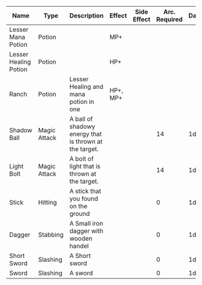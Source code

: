 ﻿| Name                  | Type         | Description                                            | Effect   | Side Effect | Arc. Required | Damage | Range |
|-----------------------|--------------|--------------------------------------------------------|----------|-------------|---------------|--------|-------|
| Lesser Mana Potion    | Potion       |                                                        | MP+      |             |               |        |       |
| Lesser Healing Potion | Potion       |                                                        | HP+      |             |               |        |       |
| Ranch                 | Potion       | Lesser Healing and mana potion in one                  | HP+, MP+ |             |               |        |       |
| Shadow Ball           | Magic Attack | A ball of shadowy energy that is thrown at the target. |          |             | 14            | 1d6    | 5     |
| Light Bolt            | Magic Attack | A bolt of light that is thrown at the target.          |          |             | 14            | 1d6    | 5     |
| Stick                 | Hitting      | A stick that you found on the ground                   |          |             | 0             | 1d3    | 1     | 
| Dagger                | Stabbing     | A Small iron dagger with wooden handel                 |          |             | 0             | 1d6    | 1     | 
| Short Sword           | Slashing     | A Short sword                                          |          |             | 0             | 1d6    | 2     | 
| Sword                 | Slashing     | A sword                                                |          |             | 0             | 1d6    | 2     | 





